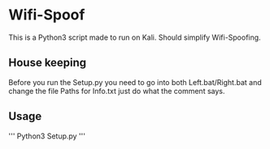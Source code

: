 # Wifi-Spoof
This is a Python3 script made to run on Kali. Should simplify Wifi-Spoofing. 

## House keeping
Before you run the Setup.py you need to go into both Left.bat/Right.bat and change the file Paths for Info.txt just do what the comment says. 

## Usage

'''
Python3 Setup.py
'''
